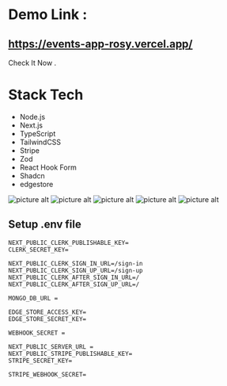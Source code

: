 # Demo Link  : 
## https://events-app-rosy.vercel.app/ 
Check It Now . 

# Stack Tech 
* Node.js
* Next.js
* TypeScript
* TailwindCSS
* Stripe
* Zod
* React Hook Form
* Shadcn
* edgestore


![picture alt](https://drive.google.com/file/d/1AHndx9hDL4AKspTn1ohlK383hR-Hg3Zw/view?usp=sharing "Title is optional")
![picture alt](https://drive.google.com/file/d/1Pt3N3F8D8SpFS66zTLuAWcNJbY4keggF/view?usp=sharing/200x200 "Title is optional")
![picture alt](https://drive.google.com/file/d/16ES4xNKcecWtwrR_vjAYTQCRHCASjqgo/view?usp=sharing/200x200 "Title is optional")
![picture alt](https://drive.google.com/file/d/18cgtN3PcIdinWVLt5D1x7IUkwuS0TEps/view?usp=sharing/200x200 "Title is optional")
![picture alt](https://drive.google.com/file/d/1sQCaTq5avPSvtbsmWa0_vRjhvQ-kgPsj/view?usp=sharing/200x200 "Title is optional")



## Setup .env file

```
NEXT_PUBLIC_CLERK_PUBLISHABLE_KEY=
CLERK_SECRET_KEY=

NEXT_PUBLIC_CLERK_SIGN_IN_URL=/sign-in
NEXT_PUBLIC_CLERK_SIGN_UP_URL=/sign-up
NEXT_PUBLIC_CLERK_AFTER_SIGN_IN_URL=/
NEXT_PUBLIC_CLERK_AFTER_SIGN_UP_URL=/

MONGO_DB_URL = 

EDGE_STORE_ACCESS_KEY=
EDGE_STORE_SECRET_KEY=

WEBHOOK_SECRET =

NEXT_PUBLIC_SERVER_URL =
NEXT_PUBLIC_STRIPE_PUBLISHABLE_KEY=
STRIPE_SECRET_KEY=

STRIPE_WEBHOOK_SECRET=
```
